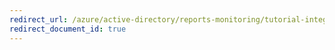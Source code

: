 ```yaml
---
redirect_url: /azure/active-directory/reports-monitoring/tutorial-integrate-activity-logs-with-splunk
redirect_document_id: true
---
```

